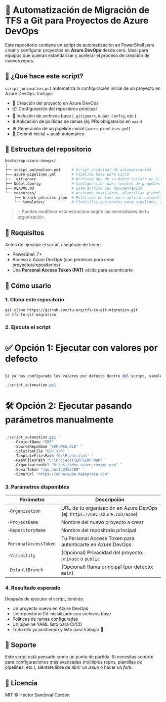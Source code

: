 # 🚀 Automatización de Migración de TFS a Git para Proyectos de Azure DevOps

Este repositorio contiene un script de automatización en PowerShell para crear y configurar proyectos en **Azure DevOps** desde cero. Ideal para equipos que quieran estandarizar y acelerar el proceso de creación de nuevos repos.

## 🧰 ¿Qué hace este script?

`script_automation.ps1` automatiza la configuración inicial de un proyecto en Azure DevOps. Incluye:

- 🔨 Creación del proyecto en Azure DevOps
- 📦 Configuración del repositorio principal
- 📁 Inclusión de archivos base (`.gitignore`, `NuGet.Config`, etc.)
- 🔒 Aplicación de políticas de ramas (ej: PRs obligatorios en `main`)
- ⚙️ Generación de un pipeline inicial (`azure-pipelines.yml`)
- 💾 Commit inicial + push automático

## 📁 Estructura del repositorio

```bash
bootstrap-azure-devops/
│
├── script_automation.ps1     # Script principal de automatización
├── azure-pipelines.yml       # Pipeline base para CI/CD
├── .gitignore                # Archivos que no se deben incluir en Git
├── NuGet.Config              # Configuración para fuentes de paquetes NuGet
├── README.md                 # Este archivo con documentación
└── resources/                # Archivos auxiliares, plantillas y configuraciones adicionales
    ├── branch-policies.json  # Políticas de rama para aplicar automáticamente
    └── templates/            # Plantillas opcionales para pipelines, repos, etc.
```

> 💡 Puedes modificar esta estructura según las necesidades de tu organización.


## 🚦 Requisitos

Antes de ejecutar el script, asegúrate de tener:

- PowerShell 7+
- Acceso a Azure DevOps (con permisos para crear proyectos/repositorios)
- Una **Personal Access Token (PAT)** válida para autenticarte

## 🧪 Cómo usarlo

### 1. Clona este repositorio

```bash
git clone https://github.com/tu-org/tfs-to-git-migration.git
cd tfs-to-git-migration
```

### 2. Ejecuta el script

# ✅ Opción 1: Ejecutar con valores por defecto

```powershell

Si ya has configurado los valores por defecto dentro del script, simplemente ejecútalo así:

./script_automation.ps1
```

# 🛠️ Opción 2: Ejecutar pasando parámetros manualmente

```powershell

./script_automation.ps1 `
    -ProjectName "ERP" `
    -SourceRepoName "ERP.Web.OLD" `
    -SolutionFile "ERP.sln" `
    -TemplateFilesPath "C:\Plantillas" `
    -RepoFilesPath "C:\Projects\ERP\ERP.Web" `
    -OrganizationUrl "https://dev.azure.com/mi-org" `
    -SonarToken "squ_abc123456789" `
    -SonarUrl "https://sonarqube.miempresa.com"
```

### 3. Parámetros disponibles

| Parámetro              | Descripción                                                                 |
|------------------------|-----------------------------------------------------------------------------|
| `-Organization`        | URL de tu organización en Azure DevOps (ej: `https://dev.azure.com/acme`)  |
| `-ProjectName`         | Nombre del nuevo proyecto a crear                                           |
| `-RepositoryName`      | Nombre del repositorio principal                                            |
| `-PersonalAccessToken` | Tu Personal Access Token para autenticarte en Azure DevOps                  |
| `-Visibility`          | (Opcional) Privacidad del proyecto: `private` o `public`                    |
| `-DefaultBranch`       | (Opcional) Rama principal (por defecto: `main`)                             |

### 4. Resultado esperado

Después de ejecutar el script, tendrás:

- Un proyecto nuevo en Azure DevOps
- Un repositorio Git inicializado con archivos base
- Políticas de ramas configuradas
- Un pipeline YAML listo para CI/CD
- Todo ello ya *pusheado* y listo para trabajar 💼

## 🛟 Soporte

Este script está pensado como un punto de partida. Si necesitas soporte para configuraciones más avanzadas (múltiples repos, plantillas de pipelines, etc.), siéntete libre de abrir un *issue* o hacer un *fork*.

## 📄 Licencia

MIT © Héctor Sandoval Cordón
